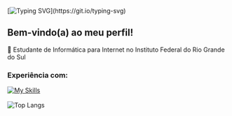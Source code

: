 [![Typing SVG](https://readme-typing-svg.demolab.com?font=Fira+Code&pause=1000&color=FFFFFF&background=FFFFFF00&center=false&width=435&lines=Ol%C3%A1%2C+me+chamo+Juan.)](https://git.io/typing-svg)
## Bem-vindo(a) ao meu perfil!
📲 Estudante de Informática para Internet no Instituto Federal do Rio Grande do Sul
<br>
### Experiência com:
[![My Skills](https://skillicons.dev/icons?i=html,css,js)](https://skillicons.dev)
<br>
<br>
![Top Langs](https://github-readme-stats.vercel.app/api/top-langs/?username=juanmadeira&layout=compact&theme=tokyonight&hide_border=true)
